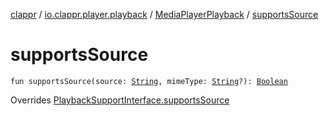 [clappr](../../index.md) / [io.clappr.player.playback](../index.md) / [MediaPlayerPlayback](index.md) / [supportsSource](.)

# supportsSource

`fun supportsSource(source: `[`String`](https://kotlinlang.org/api/latest/jvm/stdlib/kotlin/-string/index.html)`, mimeType: `[`String`](https://kotlinlang.org/api/latest/jvm/stdlib/kotlin/-string/index.html)`?): `[`Boolean`](https://kotlinlang.org/api/latest/jvm/stdlib/kotlin/-boolean/index.html)

Overrides [PlaybackSupportInterface.supportsSource](../../io.clappr.player.components/-playback-support-interface/supports-source.md)

